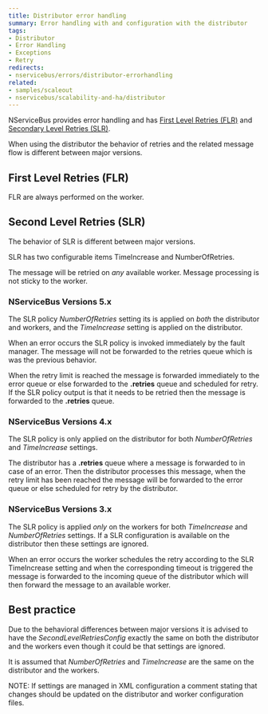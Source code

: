 ```yaml
---
title: Distributor error handling
summary: Error handling with and configuration with the distributor
tags:
- Distributor
- Error Handling
- Exceptions
- Retry
redirects:
- nservicebus/errors/distributor-errorhandling
related:
- samples/scaleout
- nservicebus/scalability-and-ha/distributor
---
```


NServiceBus provides error handling and has [First Level Retries (FLR)](/nservicebus/errors/automatic-retries.md#first-level-retries) and [Secondary Level Retries (SLR)](/nservicebus/errors/automatic-retries.md#second-level-retries).

When using the distributor the behavior of retries and the related message flow is different between major versions.


## First Level Retries (FLR)

FLR are always performed on the worker.


## Second Level Retries (SLR)

The behavior of SLR is different between major versions.

SLR has two configurable items TimeIncrease and NumberOfRetries.

The message will be retried on *any* available worker. Message processing is not sticky to the worker.


### NServiceBus Versions 5.x

The SLR policy *NumberOfRetries* setting its is applied on *both* the distributor and workers, and the *TimeIncrease* setting is applied on the distributor.

When an error occurs the SLR policy is invoked immediately by the fault manager. The message will not be forwarded to the retries queue which is was the previous behavior.

When the retry limit is reached the message is  forwarded immediately to the error queue or else forwarded to the **.retries** queue and scheduled for retry. If the SLR policy output is that it needs to be retried then the message is forwarded to the **.retries** queue.


### NServiceBus Versions 4.x

The SLR policy is only applied on the distributor for both *NumberOfRetries* and *TimeIncrease* settings.

The distributor has a **.retries** queue where a message is forwarded to in case of an error. Then the distributor processes this message, when the retry limit has been reached the message will be forwarded to the error queue or else scheduled for retry by the distributor.


### NServiceBus Versions 3.x

The SLR policy is applied *only* on the workers for both *TimeIncrease* and *NumberOfRetries* settings. If a SLR configuration is available on the distributor then these settings are ignored.

When an error occurs the worker schedules the retry according to the SLR TimeIncrease setting and when the corresponding timeout is triggered the message is forwarded to the incoming queue of the distributor which will then forward the message to an available worker.


## Best practice

Due to the behavioral differences between major versions it is advised to have the *SecondLevelRetriesConfig* exactly the same on both the distributor and the workers even though it could be that settings are ignored.

It is assumed that *NumberOfRetries* and *TimeIncrease* are the same on the distributor and the workers.

NOTE: If settings are managed in XML configuration a comment stating that changes should be updated on the distributor and worker configuration files.
